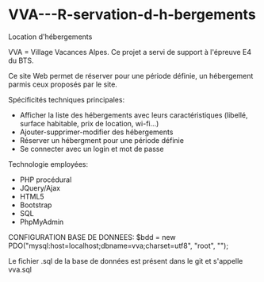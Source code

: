 # VVA---R-servation-d-h-bergements
Location d'hébergements

VVA = Village Vacances Alpes. Ce projet a servi de support à l'épreuve E4 du BTS.

Ce site Web permet de réserver pour une période définie, un hébergement parmis ceux proposés par le site.

Spécificités techniques principales:
- Afficher la liste des hébergements avec leurs caractéristiques (libellé, surface habitable, prix de location, wi-fi...)
- Ajouter-supprimer-modifier des hébergements
- Réserver un hébergment pour une période définie
- Se connecter avec un login et mot de passe

Technologie employées:
- PHP procédural
- JQuery/Ajax
- HTML5
- Bootstrap
- SQL 
- PhpMyAdmin

CONFIGURATION BASE DE DONNEES: 
$bdd = new PDO("mysql:host=localhost;dbname=vva;charset=utf8", "root", "");

Le fichier .sql de la base de données est présent dans le git et s'appelle vva.sql
